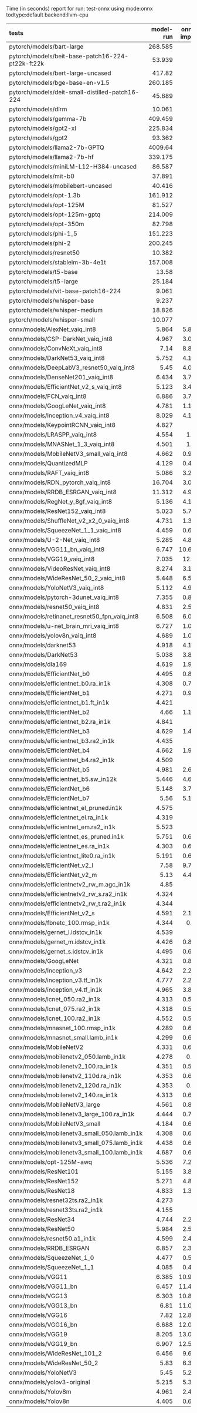 Time (in seconds) report for run: test-onnx using mode:onnx todtype:default backend:llvm-cpu

| tests                                            |   model-run |   onnx-import |   torch-mlir |   iree-compile |   inference |
|:-------------------------------------------------|------------:|--------------:|-------------:|---------------:|------------:|
| pytorch/models/bart-large                        |     268.585 |         0     |            0 |          0     |       0     |
| pytorch/models/beit-base-patch16-224-pt22k-ft22k |      53.939 |         0     |            0 |          0     |       0     |
| pytorch/models/bert-large-uncased                |     417.82  |         0     |            0 |          0     |       0     |
| pytorch/models/bge-base-en-v1.5                  |     260.185 |         0     |            0 |          0     |       0     |
| pytorch/models/deit-small-distilled-patch16-224  |      45.689 |         0     |            0 |          0     |       0     |
| pytorch/models/dlrm                              |      10.061 |         0     |            0 |          0     |       0     |
| pytorch/models/gemma-7b                          |     409.459 |         0     |            0 |          0     |       0     |
| pytorch/models/gpt2-xl                           |     225.834 |         0     |            0 |          0     |       0     |
| pytorch/models/gpt2                              |      93.362 |         0     |            0 |          0     |       0     |
| pytorch/models/llama2-7b-GPTQ                    |    4009.64  |         0     |            0 |          0     |       0     |
| pytorch/models/llama2-7b-hf                      |     339.175 |         0     |            0 |          0     |       0     |
| pytorch/models/miniLM-L12-H384-uncased           |      86.587 |         0     |            0 |          0     |       0     |
| pytorch/models/mit-b0                            |      37.891 |         0     |            0 |          0     |       0     |
| pytorch/models/mobilebert-uncased                |      40.416 |         0     |            0 |          0     |       0     |
| pytorch/models/opt-1.3b                          |     161.912 |         0     |            0 |          0     |       0     |
| pytorch/models/opt-125M                          |      81.527 |         0     |            0 |          0     |       0     |
| pytorch/models/opt-125m-gptq                     |     214.009 |         0     |            0 |          0     |       0     |
| pytorch/models/opt-350m                          |      82.798 |         0     |            0 |          0     |       0     |
| pytorch/models/phi-1_5                           |     151.223 |         0     |            0 |          0     |       0     |
| pytorch/models/phi-2                             |     200.245 |         0     |            0 |          0     |       0     |
| pytorch/models/resnet50                          |      10.382 |         0     |            0 |          0     |       0     |
| pytorch/models/stablelm-3b-4e1t                  |     157.008 |         0     |            0 |          0     |       0     |
| pytorch/models/t5-base                           |      13.58  |         0     |            0 |          0     |       0     |
| pytorch/models/t5-large                          |      25.184 |         0     |            0 |          0     |       0     |
| pytorch/models/vit-base-patch16-224              |       9.061 |         0     |            0 |          0     |       0     |
| pytorch/models/whisper-base                      |       9.237 |         0     |            0 |          0     |       0     |
| pytorch/models/whisper-medium                    |      18.826 |         0     |            0 |          0     |       0     |
| pytorch/models/whisper-small                     |      10.077 |         0     |            0 |          0     |       0     |
| onnx/models/AlexNet_vaiq_int8                    |       5.864 |         5.884 |            0 |          5.347 |       0.15  |
| onnx/models/CSP-DarkNet_vaiq_int8                |       4.967 |         3.017 |            0 |         14.167 |       0.23  |
| onnx/models/ConvNeXt_vaiq_int8                   |       7.14  |         8.855 |            0 |         29.089 |       1.227 |
| onnx/models/DarkNet53_vaiq_int8                  |       5.752 |         4.135 |            0 |         11.302 |       0.252 |
| onnx/models/DeepLabV3_resnet50_vaiq_int8         |       5.45  |         4.081 |            0 |         13.39  |       1.025 |
| onnx/models/DenseNet201_vaiq_int8                |       6.434 |         3.765 |            0 |         40.205 |       0.357 |
| onnx/models/EfficientNet_v2_s_vaiq_int8          |       5.123 |         3.409 |            0 |         31.704 |       0.283 |
| onnx/models/FCN_vaiq_int8                        |       6.886 |         3.763 |            0 |         11.541 |       0.905 |
| onnx/models/GoogLeNet_vaiq_int8                  |       4.781 |         1.114 |            0 |         14.773 |       0.132 |
| onnx/models/Inception_v4_vaiq_int8               |       8.029 |         4.141 |            0 |         21.754 |       4.005 |
| onnx/models/KeypointRCNN_vaiq_int8               |       4.827 |         0     |            0 |          0     |       0     |
| onnx/models/LRASPP_vaiq_int8                     |       4.554 |         1.11  |            0 |         17.364 |      12.544 |
| onnx/models/MNASNet_1_3_vaiq_int8                |       4.501 |         1.03  |            0 |         12.93  |       0.114 |
| onnx/models/MobileNetV3_small_vaiq_int8          |       4.662 |         0.957 |            0 |         14.525 |       0.083 |
| onnx/models/QuantizedMLP                         |       4.129 |         0.416 |            0 |          1.113 |       0.058 |
| onnx/models/RAFT_vaiq_int8                       |       5.086 |         3.239 |            0 |         28.869 |       0.16  |
| onnx/models/RDN_pytorch_vaiq_int8                |      16.704 |         3.053 |            0 |         17.003 |      98.065 |
| onnx/models/RRDB_ESRGAN_vaiq_int8                |      11.312 |         4.997 |            0 |         42.133 |      68.719 |
| onnx/models/RegNet_y_8gf_vaiq_int8               |       5.136 |         4.153 |            0 |         16.454 |       0.628 |
| onnx/models/ResNet152_vaiq_int8                  |       5.023 |         5.781 |            0 |         23.138 |       0.614 |
| onnx/models/ShuffleNet_v2_x2_0_vaiq_int8         |       4.731 |         1.368 |            0 |          9.123 |       0.118 |
| onnx/models/SqueezeNet_1_1_vaiq_int8             |       4.459 |         0.604 |            0 |          6.882 |       0.086 |
| onnx/models/U-2-Net_vaiq_int8                    |       5.285 |         4.838 |            0 |         16.16  |       0     |
| onnx/models/VGG11_bn_vaiq_int8                   |       6.747 |        10.663 |            0 |          8.143 |       0.283 |
| onnx/models/VGG19_vaiq_int8                      |       7.035 |        12.96  |            0 |          9.373 |       0.457 |
| onnx/models/VideoResNet_vaiq_int8                |       8.274 |         3.124 |            0 |          5.621 |      83.101 |
| onnx/models/WideResNet_50_2_vaiq_int8            |       5.448 |         6.519 |            0 |         12.867 |       0.456 |
| onnx/models/YoloNetV3_vaiq_int8                  |       5.112 |         4.973 |            0 |         10.757 |       2.329 |
| onnx/models/pytorch-3dunet_vaiq_int8             |       7.355 |         0.817 |            0 |          5.427 |      28.657 |
| onnx/models/resnet50_vaiq_int8                   |       4.831 |         2.567 |            0 |         11.491 |       0.257 |
| onnx/models/retinanet_resnet50_fpn_vaiq_int8     |       6.508 |         6.073 |            0 |          1.464 |       0     |
| onnx/models/u-net_brain_mri_vaiq_int8            |       6.727 |         1.044 |            0 |          6.279 |       6.416 |
| onnx/models/yolov8n_vaiq_int8                    |       4.689 |         1.076 |            0 |         16.721 |       5.563 |
| onnx/models/darknet53                            |       4.918 |         4.134 |            0 |          4.634 |       0.921 |
| onnx/models/DarkNet53                            |       5.038 |         3.855 |            0 |          4.665 |       0.604 |
| onnx/models/dla169                               |       4.619 |         1.936 |            0 |         20.859 |       0.583 |
| onnx/models/EfficientNet_b0                      |       4.495 |         0.841 |            0 |          6.643 |       0.156 |
| onnx/models/efficientnet_b0.ra_in1k              |       4.308 |         0.781 |            0 |         16.801 |       0.158 |
| onnx/models/EfficientNet_b1                      |       4.271 |         0.961 |            0 |          8.205 |       0.206 |
| onnx/models/efficientnet_b1.ft_in1k              |       4.421 |         0     |            0 |          0     |       0     |
| onnx/models/EfficientNet_b2                      |       4.66  |         1.195 |            0 |          8.39  |       0.264 |
| onnx/models/efficientnet_b2.ra_in1k              |       4.841 |         0     |            0 |          0     |       0     |
| onnx/models/EfficientNet_b3                      |       4.629 |         1.412 |            0 |          9.167 |       0.334 |
| onnx/models/efficientnet_b3.ra2_in1k             |       4.435 |         0     |            0 |          0     |       0     |
| onnx/models/EfficientNet_b4                      |       4.662 |         1.994 |            0 |          9.928 |       0.615 |
| onnx/models/efficientnet_b4.ra2_in1k             |       4.509 |         0     |            0 |          0     |       0     |
| onnx/models/EfficientNet_b5                      |       4.981 |         2.663 |            0 |         11.984 |       1.148 |
| onnx/models/efficientnet_b5.sw_in12k             |       5.446 |         4.633 |            0 |         12.502 |       0.781 |
| onnx/models/EfficientNet_b6                      |       5.148 |         3.731 |            0 |         13.258 |       1.899 |
| onnx/models/EfficientNet_b7                      |       5.56  |         5.167 |            0 |         15.823 |       3.468 |
| onnx/models/efficientnet_el_pruned.in1k          |       4.575 |         0     |            0 |          0     |       0     |
| onnx/models/efficientnet_el.ra_in1k              |       4.319 |         0     |            0 |          0     |       0     |
| onnx/models/efficientnet_em.ra2_in1k             |       5.523 |         0     |            0 |          0     |       0     |
| onnx/models/efficientnet_es_pruned.in1k          |       5.751 |         0.658 |            0 |          9.115 |       0.133 |
| onnx/models/efficientnet_es.ra_in1k              |       4.303 |         0.631 |            0 |          9.509 |       0.146 |
| onnx/models/efficientnet_lite0.ra_in1k           |       5.191 |         0.616 |            0 |          9.611 |       0.117 |
| onnx/models/EfficientNet_v2_l                    |       7.58  |         9.749 |            0 |         17.813 |       2.559 |
| onnx/models/EfficientNet_v2_m                    |       5.13  |         4.472 |            0 |         12.729 |       1.826 |
| onnx/models/efficientnetv2_rw_m.agc_in1k         |       4.85  |         0     |            0 |          0     |       0     |
| onnx/models/efficientnetv2_rw_s.ra2_in1k         |       4.324 |         0     |            0 |          0     |       0     |
| onnx/models/efficientnetv2_rw_t.ra2_in1k         |       4.344 |         0     |            0 |          0     |       0     |
| onnx/models/EfficientNet_v2_s                    |       4.591 |         2.155 |            0 |          8.943 |       1.072 |
| onnx/models/fbnetc_100.rmsp_in1k                 |       4.344 |         0.66  |            0 |         12.875 |       0.103 |
| onnx/models/gernet_l.idstcv_in1k                 |       4.539 |         0     |            0 |          0     |       0     |
| onnx/models/gernet_m.idstcv_in1k                 |       4.426 |         0.889 |            0 |          8.091 |       0.189 |
| onnx/models/gernet_s.idstcv_in1k                 |       4.495 |         0.638 |            0 |          8.125 |       0.113 |
| onnx/models/GoogLeNet                            |       4.321 |         0.893 |            0 |          0.328 |       0     |
| onnx/models/Inception_v3                         |       4.642 |         2.237 |            0 |          0.748 |       0     |
| onnx/models/inception_v3.tf_in1k                 |       4.777 |         2.294 |            0 |          0.758 |       0     |
| onnx/models/inception_v4.tf_in1k                 |       4.965 |         3.812 |            0 |          1.233 |       0     |
| onnx/models/lcnet_050.ra2_in1k                   |       4.313 |         0.564 |            0 |          7.636 |       0.096 |
| onnx/models/lcnet_075.ra2_in1k                   |       4.318 |         0.571 |            0 |          7.691 |       0.101 |
| onnx/models/lcnet_100.ra2_in1k                   |       4.552 |         0.563 |            0 |          7.681 |       0.102 |
| onnx/models/mnasnet_100.rmsp_in1k                |       4.289 |         0.601 |            0 |         10.429 |       0.093 |
| onnx/models/mnasnet_small.lamb_in1k              |       4.299 |         0.622 |            0 |         10.971 |       0.075 |
| onnx/models/MobileNetV2                          |       4.331 |         0.645 |            0 |          4.303 |       0.124 |
| onnx/models/mobilenetv2_050.lamb_in1k            |       4.278 |         0.56  |            0 |          9.343 |       0.076 |
| onnx/models/mobilenetv2_100.ra_in1k              |       4.351 |         0.587 |            0 |          9.914 |       0.092 |
| onnx/models/mobilenetv2_110d.ra_in1k             |       4.353 |         0.667 |            0 |         11.057 |       0.105 |
| onnx/models/mobilenetv2_120d.ra_in1k             |       4.353 |         0.71  |            0 |         12.634 |       0.124 |
| onnx/models/mobilenetv2_140.ra_in1k              |       4.313 |         0.655 |            0 |          9.765 |       0.117 |
| onnx/models/MobileNetV3_large                    |       4.561 |         0.838 |            0 |          5.435 |       0.126 |
| onnx/models/mobilenetv3_large_100.ra_in1k        |       4.444 |         0.714 |            0 |         13.98  |       0.092 |
| onnx/models/MobileNetV3_small                    |       4.184 |         0.602 |            0 |          4.953 |       0.102 |
| onnx/models/mobilenetv3_small_050.lamb_in1k      |       4.308 |         0.607 |            0 |         11.225 |       0.095 |
| onnx/models/mobilenetv3_small_075.lamb_in1k      |       4.438 |         0.657 |            0 |         11.841 |       0.1   |
| onnx/models/mobilenetv3_small_100.lamb_in1k      |       4.687 |         0.646 |            0 |         12.107 |       0.1   |
| onnx/models/opt-125M-awq                         |       5.536 |         7.264 |            0 |         10.145 |       0     |
| onnx/models/ResNet101                            |       5.155 |         3.875 |            0 |          1.266 |       0     |
| onnx/models/ResNet152                            |       5.271 |         4.824 |            0 |          1.63  |       0     |
| onnx/models/ResNet18                             |       4.833 |         1.319 |            0 |          0.466 |       0     |
| onnx/models/resnet32ts.ra2_in1k                  |       4.273 |         0     |            0 |          0     |       0     |
| onnx/models/resnet33ts.ra2_in1k                  |       4.155 |         0     |            0 |          0     |       0     |
| onnx/models/ResNet34                             |       4.744 |         2.271 |            0 |          0.718 |       0     |
| onnx/models/ResNet50                             |       5.984 |         2.533 |            0 |          0.808 |       0     |
| onnx/models/resnet50.a1_in1k                     |       4.599 |         2.426 |            0 |          0.814 |       0     |
| onnx/models/RRDB_ESRGAN                          |       6.857 |         2.302 |            0 |         18.807 |      21.146 |
| onnx/models/SqueezeNet_1_0                       |       4.477 |         0.504 |            0 |          0.193 |       0     |
| onnx/models/SqueezeNet_1_1                       |       4.085 |         0.485 |            0 |          0.191 |       0     |
| onnx/models/VGG11                                |       6.385 |        10.927 |            0 |          3.552 |       0     |
| onnx/models/VGG11_bn                             |       6.457 |        11.413 |            0 |          3.562 |       0     |
| onnx/models/VGG13                                |       6.303 |        10.828 |            0 |          3.559 |       0     |
| onnx/models/VGG13_bn                             |       6.81  |        11.099 |            0 |          3.555 |       0     |
| onnx/models/VGG16                                |       7.82  |        12.834 |            0 |          3.674 |       0     |
| onnx/models/VGG16_bn                             |       6.688 |        12.038 |            0 |          3.695 |       0     |
| onnx/models/VGG19                                |       8.205 |        13.092 |            0 |          3.815 |       0     |
| onnx/models/VGG19_bn                             |       6.907 |        12.589 |            0 |          3.831 |       0     |
| onnx/models/WideResNet_101_2                     |       6.456 |         9.617 |            0 |          3.311 |       0     |
| onnx/models/WideResNet_50_2                      |       5.83  |         6.332 |            0 |          1.894 |       0     |
| onnx/models/YoloNetV3                            |       5.45  |         5.284 |            0 |          1.7   |       0     |
| onnx/models/yolov3-original                      |       5.215 |         5.391 |            0 |          1.69  |       0     |
| onnx/models/Yolov8m                              |       4.961 |         2.416 |            0 |          0.923 |       0     |
| onnx/models/Yolov8n                              |       4.405 |         0.697 |            0 |          0.361 |       0     |
